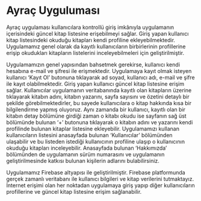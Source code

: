 # Ayraç Uyguluması

 Ayraç uygulaması kullanıcılara kontrollü giriş imkânıyla uygulamanın içerisindeki güncel kitap listesine erişebilmeyi sağlar.
Giriş yapan kullanıcı kitap listesindeki okuduğu kitapları kendi profiline ekleyebilmektedir. Uygulamamız genel olarak da kayıtlı 
kullanıcıların birbirlerinin profillerine erişip okudukları kitapların listelerini inceleyebilmeleri için geliştirilmiştir.

 Uygulamamızın genel yapısından bahsetmek gerekirse, kullanıcı kendi hesabına e-mail ve şifresi ile erişmektedir. Uygulamaya 
kayıt olmak isteyen kullanıcı  ‘Kayıt Ol’ butonuna tıklayarak ad soyad, kullanıcı adı, e-mail ve şifre ile kayıt olabilmektedir. 
Giriş yapan kullanıcı güncel kitap listesine erişim sağlar. Kullanıcılar uygulamanın veritabanında kayıtlı olan kitapların üzerine 
tıklayarak kitabın adını, kitabın yazarını, sayfa sayısını ve özetini detaylı bir şekilde görebilmektedirler, bu sayede kullanıcılara
o kitap hakkında kısa bir bilgilendirme yapmış oluyoruz. Aynı zamanda bir kullanıcı, kayıtlı olan bir kitabın detay bölümüne girdiği
zaman o kitabı okudu ise sayfanın sağ üst bölümünde bulunan ‘+’ butonuna tıklayarak o kitabın adını ve yazarını kendi profilinde bulunan 
kitaplar listesine ekleyebilir. Uygulamamızı kullanan kullanıcıların listesini anasayfada bulunan ‘Kullanıcılar’ bölümünden ulaşabilir ve bu 
listeden istediği kullanıcının profiline ulaşıp o kullanıcının okuduğu kitapları inceleyebilir. Anasayfada bulunan ‘Hakkımızda’ bölümünden de
uygulamanın sürüm numarasını ve uygulamanın geliştirilmesinde katkısı bulunan kişilerin adlarını bulabilirsiniz.

 Uygulamamız Firebase altyapısı ile geliştirilmiştir. Firebase platformunda gerçek zamanlı veritabanı ile kullanıcı bilgileri ve kitap verilerini 
tutmaktayız. İnternet erişimi olan her noktadan uygulamaya giriş yapıp diğer kullanıcıların profillerine ve güncel kitap listesine erişim sağlanabilir.
